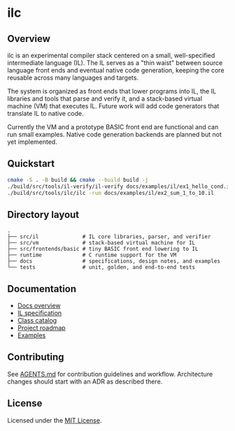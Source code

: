 # ilc

## Overview
ilc is an experimental compiler stack centered on a small, well-specified intermediate language (IL). The IL serves as a "thin waist" between source language front ends and eventual native code generation, keeping the core reusable across many languages and targets.

The system is organized as front ends that lower programs into IL, the IL libraries and tools that parse and verify it, and a stack-based virtual machine (VM) that executes IL. Future work will add code generators that translate IL to native code.

Currently the VM and a prototype BASIC front end are functional and can run small examples. Native code generation backends are planned but not yet implemented.

## Quickstart
```sh
cmake -S . -B build && cmake --build build -j
./build/src/tools/il-verify/il-verify docs/examples/il/ex1_hello_cond.il
./build/src/tools/ilc/ilc -run docs/examples/il/ex2_sum_1_to_10.il
```

## Directory layout
```
.
├── src/il              # IL core libraries, parser, and verifier
├── src/vm              # stack-based virtual machine for IL
├── src/frontends/basic # tiny BASIC front end lowering to IL
├── runtime             # C runtime support for the VM
├── docs                # specifications, design notes, and examples
└── tests               # unit, golden, and end-to-end tests
```

## Documentation
- [Docs overview](docs/README.md)
- [IL specification](docs/il-spec.md)
- [Class catalog](docs/class-catalog.md)
- [Project roadmap](docs/roadmap.md)
- [Examples](docs/examples/)

## Contributing
See [AGENTS.md](AGENTS.md) for contribution guidelines and workflow. Architecture changes should start with an ADR as described there.

## License
Licensed under the [MIT License](LICENSE).
